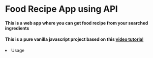 <h1>Food Recipe App using API</h1>

<h4>This is a web app where you can get food recipe from your searched ingredients</h4>

<h4>This is a pure vanilla javascript project based on this <a href="https://www.youtube.com/watch?v=opikz5x_1ak">video tutorial </a></h4>

<li>Usage</li>
